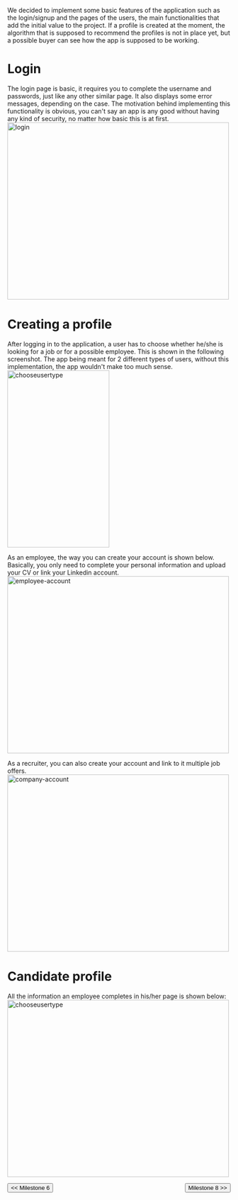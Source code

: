 We decided to implement some basic features of the application such as the login/signup and the pages of the users, the main functionalities that add the initial value to the project. If a profile is created at the moment, the algorithm that is supposed to recommend the profiles is not in place yet, but a possible buyer can see how the app is supposed to be working.


# Login
The login page is basic, it requires you to complete the username and passwords, just like any other similar page. It also displays some error messages, depending on the case. The motivation behind implementing this functionality is obvious, you can't say an app is any good without having any kind of security, no matter how basic this is at first.
<img src="/connect.github.io/images/MVP/login-process.png" alt="login" height="400" width="500">

# Creating a profile
After logging in to the application, a user has to choose whether he/she is looking for a job or for a possible employee. This is shown in the following screenshot. The app being meant for 2 different types of users, without this implementation, the app wouldn't make too much sense.
<img src="/connect.github.io/images/MVP/choose-profile-type.png" alt="chooseusertype" height="400" width="230">


As an employee, the way you can create your account is shown below. Basically, you only need to complete your personal information and upload your CV or link your Linkedin account.
<img src="/connect.github.io/images/MVP/create-employee-account.png" alt="employee-account" height="400" width="500">


As a recruiter, you can also create your account and link to it multiple job offers.
<img src="/connect.github.io/images/MVP/create-company-account.png" alt="company-account" height="400" width="500">


# Candidate profile
All the information an employee completes in his/her page is shown below:
<img src="/connect.github.io/images/MVP/candidate-profile.png" alt="chooseusertype" height="400" width="500">


<div style="display:inline; float:left">
<input type="button" class="button" value="<< Milestone 6" onclick="window.location.href='milestone6.html'" />
</div>
<div style="display:inline; float:right">
<input type="button" class="button" value="Milestone 8 >>" onclick="window.location.href='milestone8.html'" />
</div>
